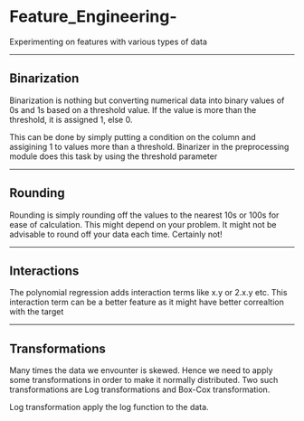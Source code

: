 # Feature_Engineering-
Experimenting on features with various types of data 

-----------------------------------------------------
## Binarization

Binarization is nothing but converting numerical data into binary values of 0s and 1s based on
a threshold value. If the value is more than the threshold, it is assigned 1, else 0.

This can be done by simply putting a condition on the column and assigining 1 to values more than a threshold.
Binarizer in the preprocessing module does this task by using the threshold parameter

-----------------------------------------------------
## Rounding

Rounding is simply rounding off the values to the nearest 10s or 100s for ease of calculation. This might depend on your problem.
It might not be advisable to round off your data each time. Certainly not!

-----------------------------------------------------

## Interactions

The polynomial regression adds interaction terms like x.y or 2.x.y etc. This interaction term can be a better 
feature as it might have better correaltion with the target

-----------------------------------------------------
## Transformations 

Many times the data we envounter is skewed. Hence we need to apply some transformations in order to make it normally distributed.
Two such transformations are Log transformations and Box-Cox transformation.

Log transformation apply the log function to the data.
